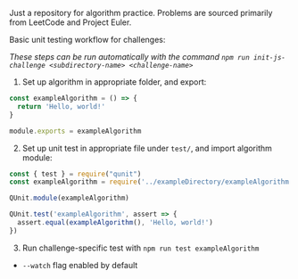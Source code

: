 Just a repository for algorithm practice. Problems are sourced primarily from LeetCode and Project Euler.

Basic unit testing workflow for challenges:

_These steps can be run automatically with the command `npm run init-js-challenge <subdirectory-name> <challenge-name>`_

1. Set up algorithm in appropriate folder, and export:

```js
const exampleAlgorithm = () => {
  return 'Hello, world!'
}

module.exports = exampleAlgorithm
```

2. Set up unit test in appropriate file under `test/`, and import algorithm module:

```js
const { test } = require("qunit")
const exampleAlgorithm = require('../exampleDirectory/exampleAlgorithm')

QUnit.module(exampleAlgorithm)

QUnit.test('exampleAlgorithm', assert => {
  assert.equal(exampleAlgorithm(), 'Hello, world!')
})
```

3. Run challenge-specific test with `npm run test exampleAlgorithm`
 - `--watch` flag enabled by default
